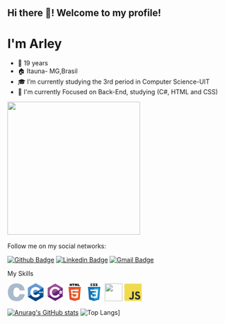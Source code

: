 ## Hi there 👋! Welcome to my profile!

# I'm Arley

- 👨 19 years                              
- 🏠 Itauna- MG,Brasil 
- 🎓 I’m currently studying the 3rd period in Computer Science-UIT
- 🎯 I'm currently Focused on Back-End, studying (C#, HTML and CSS)  

<img src="https://noclinks.net/assets/img/softwaredev.gif" width="300" height="300" />


Follow me on my social networks:

[![Github Badge](https://img.shields.io/badge/-Github-000?style=flat-square&logo=Github&logoColor=white&link=link_do_seu_perfil_no_github)](https://github.com/arleynm)
[![Linkedin Badge](https://img.shields.io/badge/-LinkedIn-blue?style=flat-square&logo=Linkedin&logoColor=white&link=link_do_seu_perfil_no_linkedin)](https://www.linkedin.com/in/arley-augusto-e-silva-4312bb1a2/)
[![Gmail Badge](https://img.shields.io/badge/-Gmail-c14438?style=flat-square&logo=Gmail&logoColor=white&link=mailto:seu_email)](arleyaugusto5@gmail)

My Skills

<img src="https://raw.githubusercontent.com/devicons/devicon/master/icons/c/c-original.svg" width="40" height="40" /> <img src="https://raw.githubusercontent.com/devicons/devicon/master/icons/cplusplus/cplusplus-original.svg" width="40" height="40" /> <img src="https://raw.githubusercontent.com/devicons/devicon/master/icons/csharp/csharp-original.svg" width="40" height="40" /> <img src="https://raw.githubusercontent.com/devicons/devicon/master/icons/html5/html5-original-wordmark.svg" width="40" height="40" /> <img src="https://raw.githubusercontent.com/devicons/devicon/master/icons/css3/css3-original-wordmark.svg" width="40" height="40" /> <img src="https://reactnative.dev/img/header_logo.svg" width="40" height="40" /> <img src="https://raw.githubusercontent.com/devicons/devicon/master/icons/javascript/javascript-original.svg" width="40" height="40" /> 


[![Anurag's GitHub stats](https://github-readme-stats.vercel.app/api?username=arleynm)](https://github.com/arleynm/github-readme-stats)
![Top Langs](https://github-readme-stats.vercel.app/api/top-langs/?username=arleynm)]

